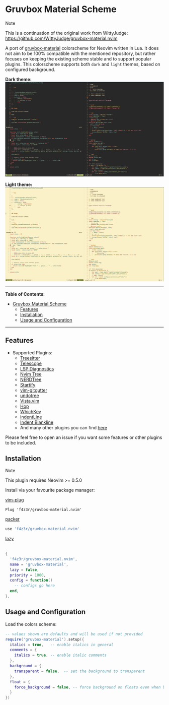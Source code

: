 # Gruvbox Material Scheme

> [!NOTE]
> This is a continuation of the original work from WittyJudge:
> https://github.com/WIttyJudge/gruvbox-material.nvim

A port of [gruvbox-material](https://github.com/sainnhe/gruvbox-material) colorscheme for Neovim
written in Lua. It does not aim to be 100% compatible with the mentioned repository, but rather
focuses on keeping the existing scheme stable and to support popular plugins. This colorscheme 
supports both `dark` and `light` themes, based on configured background.

**Dark theme:**
![](./assets/dark.jpg)

**Light theme:**
![](./assets/light.jpg)

---

**Table of Contents:**

<!--toc:start-->
- [Gruvbox Material Scheme](#gruvbox-material-scheme)
  - [Features](#features)
  - [Installation](#installation)
  - [Usage and Configuration](#usage-and-configuration)
<!--toc:end-->

---

## Features

- Supported Plugins:
  - [Treesitter](https://github.com/nvim-treesitter/nvim-treesitter)
  - [Telescope](https://github.com/nvim-telescope/telescope.nvim)
  - [LSP Diagnostics](https://neovim.io/doc/user/lsp.html)
  - [Nvim Tree](https://github.com/kyazdani42/nvim-tree.lua)
  - [NERDTree](https://github.com/preservim/nerdtree)
  - [Startify](https://github.com/mhinz/vim-startify)
  - [vim-gitgutter](https://github.com/airblade/vim-gitgutter)
  - [undotree](https://github.com/mbbill/undotree)
  - [Vista.vim](https://github.com/liuchengxu/vista.vim)
  - [Hop](https://github.com/phaazon/hop.nvim)
  - [WhichKey](https://github.com/liuchengxu/vim-which-key)
  - [indentLine](https://github.com/Yggdroot/indentLine)
  - [Indent Blankline](https://github.com/lukas-reineke/indent-blankline.nvim)
  - And many other plugins you can find [here](./lua/gruvbox-material/highlights.lua#L384)

Please feel free to open an issue if you want some features or other plugins to be included.

## Installation

> [!NOTE]
> This plugin requires Neovim >= 0.5.0

Install via your favourite package manager:

[vim-plug](https://github.com/junegunn/vim-plug)

```vim
Plug 'f4z3r/gruvbox-material.nvim'
```

[packer](https://github.com/wbthomason/packer.nvim)

```lua
use 'f4z3r/gruvbox-material.nvim'
```

[lazy](https://github.com/folke/lazy.nvim)


```lua

{
  'f4z3r/gruvbox-material.nvim',
  name = 'gruvbox-material',
  lazy = false,
  priority = 1000,
  config = function()
    -- configs go here
  end,
},
```

## Usage and Configuration

Load the colors scheme:

```lua
-- values shown are defaults and will be used if not provided
require('gruvbox-material').setup({
  italics = true,   -- enable italics in general
  comments = {
    italics = true, -- enable italic comments
  },
  background = {
    transparent = false,  -- set the background to transparent
  },
  float = {
    force_background = false, -- force background on floats even when background.transparent is set
  }
})
```
